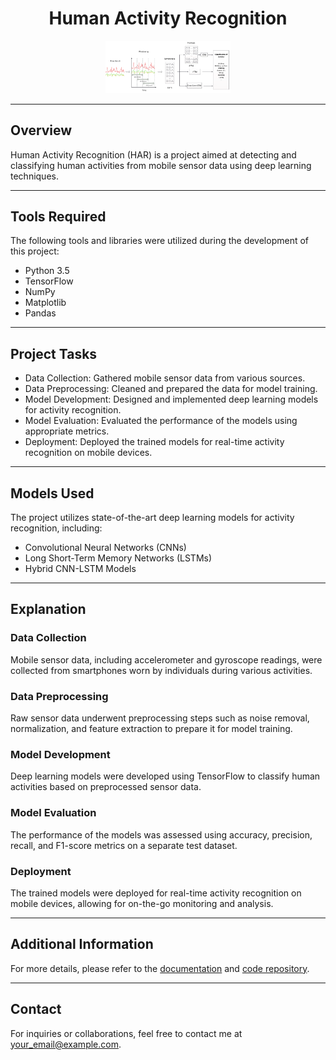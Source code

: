 <h1 align="center">Human Activity Recognition</h1>

<p align="center">
  <img src="icon_2.png" alt="Icon" width="200px">
</p>

---

## Overview

Human Activity Recognition (HAR) is a project aimed at detecting and classifying human activities from mobile sensor data using deep learning techniques.

---

## Tools Required

The following tools and libraries were utilized during the development of this project:

- Python 3.5
- TensorFlow
- NumPy
- Matplotlib
- Pandas

---

## Project Tasks

- Data Collection: Gathered mobile sensor data from various sources.
- Data Preprocessing: Cleaned and prepared the data for model training.
- Model Development: Designed and implemented deep learning models for activity recognition.
- Model Evaluation: Evaluated the performance of the models using appropriate metrics.
- Deployment: Deployed the trained models for real-time activity recognition on mobile devices.

---

## Models Used

The project utilizes state-of-the-art deep learning models for activity recognition, including:

- Convolutional Neural Networks (CNNs)
- Long Short-Term Memory Networks (LSTMs)
- Hybrid CNN-LSTM Models

---

## Explanation

### Data Collection
Mobile sensor data, including accelerometer and gyroscope readings, were collected from smartphones worn by individuals during various activities.

### Data Preprocessing
Raw sensor data underwent preprocessing steps such as noise removal, normalization, and feature extraction to prepare it for model training.

### Model Development
Deep learning models were developed using TensorFlow to classify human activities based on preprocessed sensor data.

### Model Evaluation
The performance of the models was assessed using accuracy, precision, recall, and F1-score metrics on a separate test dataset.

### Deployment
The trained models were deployed for real-time activity recognition on mobile devices, allowing for on-the-go monitoring and analysis.

---

## Additional Information

For more details, please refer to the [documentation](documentation.md) and [code repository](https://github.com/yourusername/Human-Activity-Recognition).

---

## Contact

For inquiries or collaborations, feel free to contact me at [your_email@example.com](mailto:your_email@example.com).



